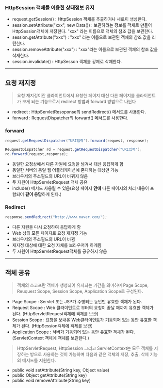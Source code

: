 ### HttpSession 객체를 이용한 상태정보 유지

- request.getSession() : HttpSession 객체를 추출하거나 새로이 생성한다.
- session.setAttribute("xxx", new Data()) : 보관하려는 정보를 객체로 만들어 HttpSession객체에 저장한다. "xxx" 라는 이름으로 객체의 참조 값을 보관한다.
- session.getAttribute("xxx") : "xxx" 라는 이름으로 보관된 객체의 참조 값을 리턴한다.
- session.removeAttribute("xxx") : "xxx"라는 이름으로 보관된 객체의 참조 값을 삭제한다.
- session.invalidate() : HttpSesson 객체를 강제로 삭제한다.

---

## 요청 재지정

> 요청 재지정이란 클라이언트에서 요청한 페이지 대신 다른 페이지를 클라이언트가 보게 되는 기능으로서 redirect 방법과 forward 방법으로 나뉜다

- redirect : HttpServletResoponse의 sendRedirect() 메서드를 사용한다.
- forward : RequestDispatcher의 forward() 메서드를 사용한다.

### forward

```java
request.getRequestDispatcher("URI입력").forward(request, response);

ReuquestDispatcher rd = request.getRequestDispatcher("URI입력");
rd.forward(request,response);
```

- 동일한 요청상에서 다른 자원에 요청을 넘겨서 대신 응답하게 함
- 동일한 서버의 동일 웹 어플리케이션에 존재하는 대상만 가능
- 브라우저의 주소필드의 URL이 바뀌지 않음
- 두 자원이 HttpServletRequest 객체 공유
- include() 메서드 사용될 수 있음(요청 페이지 **안에** 다른 페이지의 처리 내용이 포함되어 **같이 응답**하게 된다.)



### Redirect

```java
response.sendRedirect("http://www.naver.com/");
```

- 다른 자원을 다시 요청하여 응답하게 함
- Web 상의 모든 페이지로 요청 재지정 가능
- 브라우저의 주소필드의 URL이 바뀜
- 재지정 대상에 대한 요청 자체를 브라우저가 하게됨
- 두 자원이 HttpServletRequest객체를 공유하지 않음

---

## 객체 공유

> 객체의 스코프란 객체가 생성되어 유지되는 기간을 의미하며 Page Scope, Reuquest Scope, Session Scope, Application Scope로 구성된다.

- Page Scope : Servlet 또는 JSP가 수행되는 동안만 유효한 객체가 된다.
- Request Scope : Web 클라이언트로 부터의 요청이 끝날 때까지 유효한 객체가 된다. (HttpServletRequest객체에 객체를 보관)
- Session Scope : 요청을 보내온 Web클라이언트가 기동되어 있는 동안 유효한 객체가 된다. (HttpSession객체에 객체를 보관)
- Application Scope : 서버가 기동되어 있는 동안 유효한 객체가 된다. (ServletContext 객체에 객체를 보관한다.)

> HttpServletRequest, HttpSession 그리고 ServletContext는 모두 객체를 저장하는 방으로 사용하는 것이 가능하며 다음과 같은 객체의 저장, 추출, 삭제 기능의 메서드를 지원한다.

- public void setAttribute(String key, Object value)
- public Object getAttribute(String key)
- public void removeAttribute(String key)

